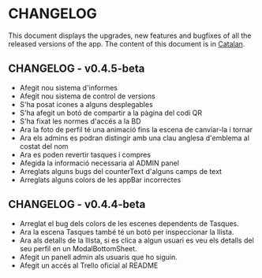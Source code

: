# CHANGELOG

This document displays the upgrades, new features and bugfixes of all the released versions of the app.
The content of this document is in [Catalan](https://en.wikipedia.org/wiki/Catalan_language).

## CHANGELOG - v0.4.5-beta

- Afegit nou sistema d'informes
- Afegit nou sistema de control de versions
- S'ha posat icones a alguns desplegables
- S'ha afegit un botó de compartir a la pàgina del codi QR
- S'ha fixat les normes d'accés a la BD
- Ara la foto de perfil té una animació fins la escena de canviar-la i tornar
- Ara els admins es podran distingir amb una clau anglesa d'emblema al costat del nom
- Ara es poden revertir tasques i compres
- Afegida la informació necessaria al ADMIN panel
- Arreglats alguns bugs del counterText d'alguns camps de text
- Arreglats alguns colors de les appBar incorrectes

## CHANGELOG - v0.4.4-beta

- Arreglat el bug dels colors de les escenes dependents de Tasques.
- Ara la escena Tasques també té un botó per inspeccionar la llista.
- Ara als detalls de la llista, si es clica a algun usuari es veu els detalls del seu perfil en un ModalBottomSheet.
- Afegit un panell admin als usuaris que ho siguin.
- Afegit un accés al Trello oficial al README
